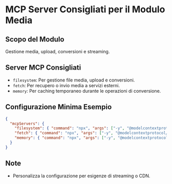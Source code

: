 # MCP Server Consigliati per il Modulo Media

## Scopo del Modulo
Gestione media, upload, conversioni e streaming.

## Server MCP Consigliati
- `filesystem`: Per gestione file media, upload e conversioni.
- `fetch`: Per recupero o invio media a servizi esterni.
- `memory`: Per caching temporaneo durante le operazioni di conversione.

## Configurazione Minima Esempio
```json
{
  "mcpServers": {
    "filesystem": { "command": "npx", "args": ["-y", "@modelcontextprotocol/server-filesystem"] },
    "fetch": { "command": "npx", "args": ["-y", "@modelcontextprotocol/server-fetch"] },
    "memory": { "command": "npx", "args": ["-y", "@modelcontextprotocol/server-memory"] }
  }
}
```

## Note
- Personalizza la configurazione per esigenze di streaming o CDN.
